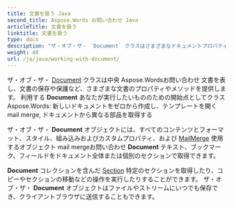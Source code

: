 ```yaml
---
title: 文書を扱う Java
second_title: Aspose.Words お問い合わせ Java
articleTitle: 文書を扱う
linktitle: 文書を扱う
type: docs
description: "ザ・オブ・ザ・ `Document` クラスはさまざまなドキュメントプロパティとメソッドを提供します。 利用する `Document` あなたが実行したいもののための開始点としてクラス Aspose.Words お問い合わせ Javaお問い合わせ ザ・オブ・ザ・ `Document` オブジェクトはファイルに保存したり、ストリームしたり、ブラウザに送信することもできます。"
weight: 40
url: /ja/java/working-with-document/
---
```


ザ・オブ・ザ・ [Document](https://reference.aspose.com/words/java/com.aspose.words/document/) クラスは中央 Aspose.Wordsお問い合わせ 文書を表し、文書の保存や保護など、さまざまな文書のプロパティやメソッドを提供します。 利用する **Document** あなたが実行したいもののための開始点としてクラス Aspose.Words: 新しいドキュメントをゼロから作成し、テンプレートを開く mail merge, ドキュメントから異なる部品を取得する

ザ・オブ・ザ・ **Document** オブジェクトには、すべてのコンテンツとフォーマット、スタイル、組み込みおよびカスタムプロパティ、および [MailMerge](https://reference.aspose.com/words/java/com.aspose.words/mailmerge/) 使用するオブジェクト mail mergeお問い合わせ **Document** テキスト、ブックマーク、フィールドをドキュメント全体または個別のセクションで取得できます。

**Document** コレクションを含んだ [Section](https://reference.aspose.com/words/java/com.aspose.words/section/) 特定のセクションを取得したり、コピーやセクションの移動などの操作を実行したりすることができます。 ザ・オブ・ザ・ **Document** オブジェクトはファイルやストリームにいつでも保存でき、クライアントブラウザに送信することもできます。
